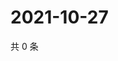 # 2021-10-27

共 0 条

<!-- BEGIN WEIBO -->
<!-- 最后更新时间 Wed Oct 27 2021 05:11:59 GMT+0800 (China Standard Time) -->

<!-- END WEIBO -->
